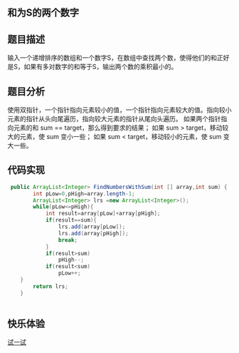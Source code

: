 ## 和为S的两个数字  
## 题目描述  
输入一个递增排序的数组和一个数字S，在数组中查找两个数，使得他们的和正好是S，如果有多对数字的和等于S，输出两个数的乘积最小的。  
## 题目分析  
使用双指针，一个指针指向元素较小的值，一个指针指向元素较大的值。指向较小元素的指针从头向尾遍历，指向较大元素的指针从尾向头遍历。
如果两个指针指向元素的和 sum == target，那么得到要求的结果；
如果 sum > target，移动较大的元素，使 sum 变小一些；
如果 sum < target，移动较小的元素，使 sum 变大一些。  
## 代码实现  
```Java  
 public ArrayList<Integer> FindNumbersWithSum(int [] array,int sum) {
        int pLow=0,pHigh=array.length-1;
        ArrayList<Integer> lrs =new ArrayList<Integer>();
        while(pLow<=pHigh){
            int result=array[pLow]+array[pHigh];
            if(result==sum){
                lrs.add(array[pLow]);
                lrs.add(array[pHigh]);
                break;
            }
            if(result>sum)
                pHigh--;
            if(result<sum)
                pLow++;
    }
        return lrs;
    } 
    
  ```
  ## 快乐体验  
  [试一试](https://www.nowcoder.com/practice/390da4f7a00f44bea7c2f3d19491311b?tpId=13&tqId=11195&tPage=3&rp=2&ru=%2Fta%2Fcoding-interviews&qru=%2Fta%2Fcoding-interviews%2Fquestion-ranking)
